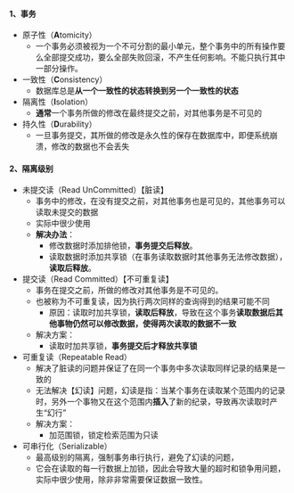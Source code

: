 #### 1、事务

- 原子性（**A**tomicity）
  - 一个事务必须被视为一个不可分割的最小单元，整个事务中的所有操作要么全部提交成功，要么全部失败回滚，不产生任何影响。不能只执行其中一部分操作。
- 一致性（**C**onsistency）
  - 数据库总是**从一个一致性的状态转换到另一个一致性的状态**
- 隔离性（**I**solation）
  - **通常**一个事务所做的修改在最终提交之前，对其他事务是不可见的
- 持久性（**D**urability）
  - 一旦事务提交，其所做的修改是永久性的保存在数据库中，即便系统崩溃，修改的数据也不会丢失

#### 2、隔离级别

- 未提交读（Read UnCommitted）【脏读】
  - 事务中的修改，在没有提交之前，对其他事务也是可见的，其他事务可以读取未提交的数据
  - 实际中很少使用
  - **解决办法**：
    - 修改数据时添加排他锁，**事务提交后释放**。
    - 读取数据时添加共享锁（在事务读取数据时其他事务无法修改数据），**读取后释放**。
- 提交读（Read Committed）【不可重复读】
  - 事务在提交之前，所做的修改对其他事务是不可见的。
  - 也被称为不可重复读，因为执行两次同样的查询得到的结果可能不同
    - 原因：读取时加共享锁，**读取后释放**，导致在这个事务**读取数据后其他事物仍然可以修改数据，使得两次读取的数据不一致**
  - 解决方案：
    - 读取时加共享锁，**事务提交后才释放共享锁**
- 可重复读（Repeatable Read）
  - 解决了脏读的问题并保证了在同一个事务中多次读取同样记录的结果是一致的
  - 无法解决【幻读】问题，幻读是指：当某个事务在读取某个范围内的记录时，另外一个事物又在这个范围内**插入**了新的纪录，导致再次读取时产生“幻行”
  - 解决方案：
    - 加范围锁，锁定检索范围为只读
- 可串行化（Serializable）
  - 最高级别的隔离，强制事务串行执行，避免了幻读的问题，
  - 它会在读取的每一行数据上加锁，因此会导致大量的超时和锁争用问题，实际中很少使用，除非非常需要保证数据一致性。